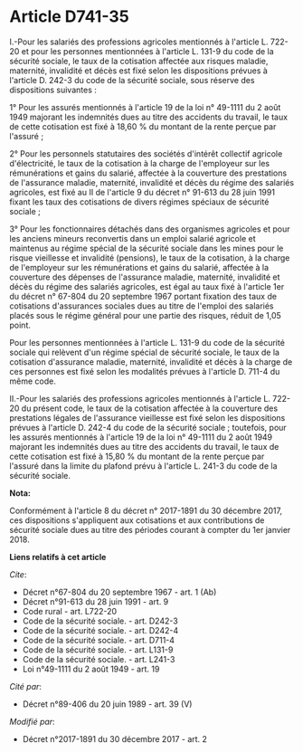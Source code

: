 # Article D741-35

I.-Pour les salariés des professions agricoles mentionnés à l'article L. 722-20 et pour les personnes mentionnées   à
l'article L. 131-9 du code de la sécurité sociale, le taux de la cotisation affectée aux risques maladie, maternité,
invalidité et décès est fixé selon les dispositions prévues à l'article D. 242-3 du code de la sécurité sociale, sous réserve
des dispositions suivantes : 

1° Pour les assurés mentionnés à l'article 19 de la loi n° 49-1111 du 2 août 1949 majorant les indemnités dues au titre des
accidents du travail, le taux de cette cotisation est fixé à 18,60 % du montant de la rente perçue par l'assuré ; 

2° Pour les personnels statutaires des sociétés d'intérêt collectif agricole d'électricité, le taux de la cotisation à la
charge de l'employeur sur les rémunérations et gains du salarié, affectée à la couverture des prestations de l'assurance
maladie, maternité, invalidité et décès du régime des salariés agricoles, est fixé au II de l'article 9 du décret n° 91-613
du 28 juin 1991 fixant les taux des cotisations de divers régimes spéciaux de sécurité sociale ; 

3° Pour les fonctionnaires détachés dans des organismes agricoles et pour les anciens mineurs reconvertis dans un emploi
salarié agricole et maintenus au régime spécial de la sécurité sociale dans les mines pour le risque vieillesse et invalidité
(pensions), le taux de la cotisation, à la charge de l'employeur sur les rémunérations et gains du salarié, affectée à la
couverture des dépenses de l'assurance maladie, maternité, invalidité et décès du régime des salariés agricoles, est égal au
taux fixé à l'article 1er du décret n° 67-804 du 20 septembre 1967 portant fixation des taux de cotisations d'assurances
sociales dues au titre de l'emploi des salariés placés sous le régime général pour une partie des risques, réduit de 1,05
point. 

Pour les personnes mentionnées   à l'article L. 131-9 du code de la sécurité sociale qui relèvent d'un régime spécial de
sécurité sociale, le taux de la cotisation d'assurance maladie, maternité, invalidité et décès à la charge de ces personnes
est fixé selon les modalités prévues à l'article D. 711-4 du même code. 

II.-Pour les salariés des professions agricoles mentionnés à l'article L. 722-20 du présent code, le taux de la cotisation
affectée à la couverture des prestations légales de l'assurance vieillesse est fixé selon les dispositions prévues à
l'article D. 242-4 du code de la sécurité sociale ; toutefois, pour les assurés mentionnés à l'article 19 de la loi n°
49-1111 du 2 août 1949 majorant les indemnités dues au titre des accidents du travail, le taux de cette cotisation est fixé à
15,80 % du montant de la rente perçue par l'assuré dans la limite du plafond prévu à l'article L. 241-3 du code de la
sécurité sociale.

**Nota:**

Conformément à l'article 8 du décret n° 2017-1891 du 30 décembre 2017, ces dispositions s'appliquent aux cotisations et aux
contributions de sécurité sociale dues au titre des périodes courant à compter du 1er janvier 2018.

**Liens relatifs à cet article**

_Cite_:

  - Décret n°67-804 du 20 septembre 1967 - art. 1 (Ab)
  - Décret n°91-613 du 28 juin 1991 - art. 9
  - Code rural - art. L722-20
  - Code de la sécurité sociale. - art. D242-3
  - Code de la sécurité sociale. - art. D242-4
  - Code de la sécurité sociale. - art. D711-4
  - Code de la sécurité sociale. - art. L131-9
  - Code de la sécurité sociale. - art. L241-3
  - Loi n°49-1111 du 2 août 1949 - art. 19

_Cité par_:

  - Décret n°89-406 du 20 juin 1989 - art. 39 (V)

_Modifié par_:

  - Décret n°2017-1891 du 30 décembre 2017 - art. 2
